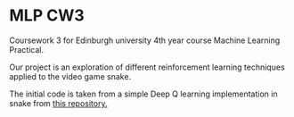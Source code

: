 # MLP CW3

Coursework 3 for Edinburgh university 4th year course Machine Learning Practical.

Our project is an exploration of different reinforcement learning techniques applied to the video game snake.

The initial code is taken from a simple Deep Q learning implementation in snake from [this repository.](https://github.com/python-engineer/snake-ai-pytorch/)

